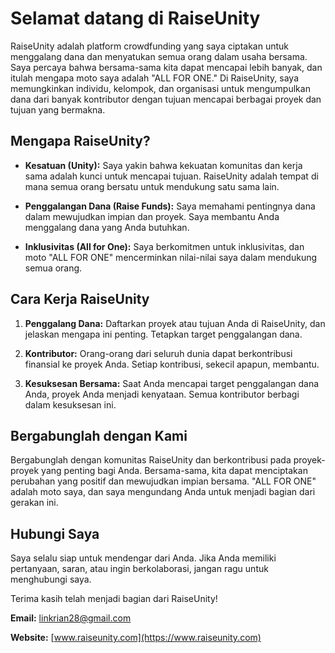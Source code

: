 # Selamat datang di RaiseUnity

RaiseUnity adalah platform crowdfunding yang saya ciptakan untuk menggalang dana dan menyatukan semua orang dalam usaha bersama. Saya percaya bahwa bersama-sama kita dapat mencapai lebih banyak, dan itulah mengapa moto saya adalah "ALL FOR ONE." Di RaiseUnity, saya memungkinkan individu, kelompok, dan organisasi untuk mengumpulkan dana dari banyak kontributor dengan tujuan mencapai berbagai proyek dan tujuan yang bermakna.

## Mengapa RaiseUnity?

- **Kesatuan (Unity):** Saya yakin bahwa kekuatan komunitas dan kerja sama adalah kunci untuk mencapai tujuan. RaiseUnity adalah tempat di mana semua orang bersatu untuk mendukung satu sama lain.

- **Penggalangan Dana (Raise Funds):** Saya memahami pentingnya dana dalam mewujudkan impian dan proyek. Saya membantu Anda menggalang dana yang Anda butuhkan.

- **Inklusivitas (All for One):** Saya berkomitmen untuk inklusivitas, dan moto "ALL FOR ONE" mencerminkan nilai-nilai saya dalam mendukung semua orang.

## Cara Kerja RaiseUnity

1. **Penggalang Dana:** Daftarkan proyek atau tujuan Anda di RaiseUnity, dan jelaskan mengapa ini penting. Tetapkan target penggalangan dana.

2. **Kontributor:** Orang-orang dari seluruh dunia dapat berkontribusi finansial ke proyek Anda. Setiap kontribusi, sekecil apapun, membantu.

3. **Kesuksesan Bersama:** Saat Anda mencapai target penggalangan dana Anda, proyek Anda menjadi kenyataan. Semua kontributor berbagi dalam kesuksesan ini.

## Bergabunglah dengan Kami

Bergabunglah dengan komunitas RaiseUnity dan berkontribusi pada proyek-proyek yang penting bagi Anda. Bersama-sama, kita dapat menciptakan perubahan yang positif dan mewujudkan impian bersama. "ALL FOR ONE" adalah moto saya, dan saya mengundang Anda untuk menjadi bagian dari gerakan ini.

## Hubungi Saya

Saya selalu siap untuk mendengar dari Anda. Jika Anda memiliki pertanyaan, saran, atau ingin berkolaborasi, jangan ragu untuk menghubungi saya.

Terima kasih telah menjadi bagian dari RaiseUnity!

**Email:** linkrian28@gmail.com

**Website:** [www.raiseunity.com](https://www.raiseunity.com)
